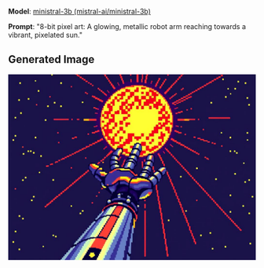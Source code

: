 **Model**: [ministral-3b (mistral-ai/ministral-3b)](https://github.com/marketplace/models/azureml-mistral/Ministral-3B)

**Prompt**: "8-bit pixel art: A glowing, metallic robot arm reaching towards a vibrant, pixelated sun."

## Generated Image

![Generated Image](./images/generated-1755623695790-gs8nn9.png)
